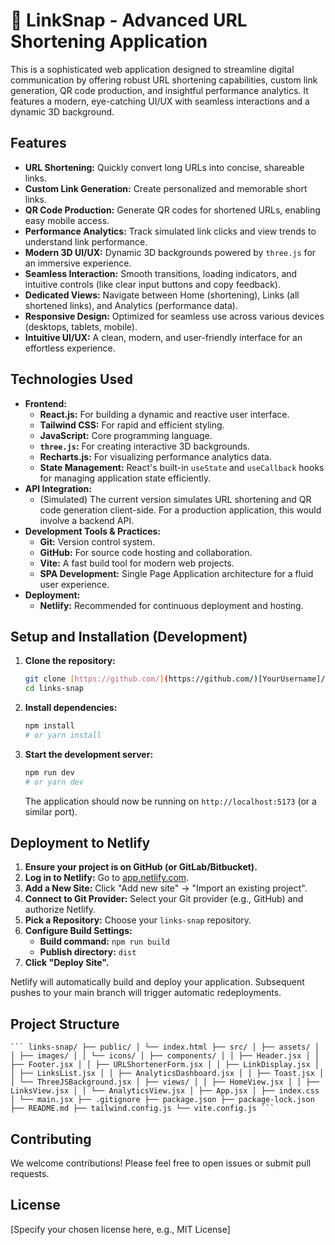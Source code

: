 # 🔗 LinkSnap - Advanced URL Shortening Application

This is a sophisticated web application designed to streamline digital communication by offering robust URL shortening capabilities, custom link generation, QR code production, and insightful performance analytics. It features a modern, eye-catching UI/UX with seamless interactions and a dynamic 3D background.

## Features

* **URL Shortening:** Quickly convert long URLs into concise, shareable links.
* **Custom Link Generation:** Create personalized and memorable short links.
* **QR Code Production:** Generate QR codes for shortened URLs, enabling easy mobile access.
* **Performance Analytics:** Track simulated link clicks and view trends to understand link performance.
* **Modern 3D UI/UX:** Dynamic 3D backgrounds powered by `three.js` for an immersive experience.
* **Seamless Interaction:** Smooth transitions, loading indicators, and intuitive controls (like clear input buttons and copy feedback).
* **Dedicated Views:** Navigate between Home (shortening), Links (all shortened links), and Analytics (performance data).
* **Responsive Design:** Optimized for seamless use across various devices (desktops, tablets, mobile).
* **Intuitive UI/UX:** A clean, modern, and user-friendly interface for an effortless experience.

## Technologies Used

* **Frontend:**
    * **React.js:** For building a dynamic and reactive user interface.
    * **Tailwind CSS:** For rapid and efficient styling.
    * **JavaScript:** Core programming language.
    * **`three.js`:** For creating interactive 3D backgrounds.
    * **Recharts.js:** For visualizing performance analytics data.
    * **State Management:** React's built-in `useState` and `useCallback` hooks for managing application state efficiently.
* **API Integration:**
    * (Simulated) The current version simulates URL shortening and QR code generation client-side. For a production application, this would involve a backend API.
* **Development Tools & Practices:**
    * **Git:** Version control system.
    * **GitHub:** For source code hosting and collaboration.
    * **Vite:** A fast build tool for modern web projects.
    * **SPA Development:** Single Page Application architecture for a fluid user experience.
* **Deployment:**
    * **Netlify:** Recommended for continuous deployment and hosting.

## Setup and Installation (Development)

1.  **Clone the repository:**
    ```bash
    git clone [https://github.com/](https://github.com/)[YourUsername]/links-snap.git
    cd links-snap
    ```
2.  **Install dependencies:**
    ```bash
    npm install
    # or yarn install
    ```
3.  **Start the development server:**
    ```bash
    npm run dev
    # or yarn dev
    ```
    The application should now be running on `http://localhost:5173` (or a similar port).

## Deployment to Netlify

1.  **Ensure your project is on GitHub (or GitLab/Bitbucket).**
2.  **Log in to Netlify:** Go to [app.netlify.com](https://app.netlify.com/).
3.  **Add a New Site:** Click "Add new site" -> "Import an existing project".
4.  **Connect to Git Provider:** Select your Git provider (e.g., GitHub) and authorize Netlify.
5.  **Pick a Repository:** Choose your `links-snap` repository.
6.  **Configure Build Settings:**
    * **Build command:** `npm run build`
    * **Publish directory:** `dist`
7.  **Click "Deploy Site".**

Netlify will automatically build and deploy your application. Subsequent pushes to your main branch will trigger automatic redeployments.

## Project Structure


<pre><code>``` links-snap/ ├── public/ │ └── index.html ├── src/ │ ├── assets/ │ │ ├── images/ │ │ └── icons/ │ ├── components/ │ │ ├── Header.jsx │ │ ├── Footer.jsx │ │ ├── URLShortenerForm.jsx │ │ ├── LinkDisplay.jsx │ │ ├── LinksList.jsx │ │ ├── AnalyticsDashboard.jsx │ │ ├── Toast.jsx │ │ └── ThreeJSBackground.jsx │ ├── views/ │ │ ├── HomeView.jsx │ │ ├── LinksView.jsx │ │ └── AnalyticsView.jsx │ ├── App.jsx │ ├── index.css │ └── main.jsx ├── .gitignore ├── package.json ├── package-lock.json ├── README.md ├── tailwind.config.js └── vite.config.js ```</code></pre>


## Contributing

We welcome contributions! Please feel free to open issues or submit pull requests.

## License

[Specify your chosen license here, e.g., MIT License]
